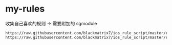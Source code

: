 # my-rules

收集自己喜欢的规则
-> 需要附加的 sgmodule
```
https://raw.githubusercontent.com/blackmatrix7/ios_rule_script/master/rule/Surge/Advertising/Advertising_MITM.sgmodule
https://raw.githubusercontent.com/blackmatrix7/ios_rule_script/master/rewrite/Surge/AllInOne/AllInOne.sgmodule
```